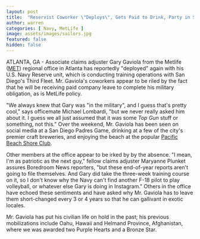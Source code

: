 ```yaml
---
layout: post
title:  "Reservist Coworker \"Deploys\", Gets Paid to Drink, Party in San Diego"
author: warren
categories: [ Navy, MetLife ]
image: assets/images/sailors.jpg
featured: false
hidden: false
---
```


ATLANTA, GA - Associate claims adjuster Gary Gaviola from the Metlife ([MET](https://finance.yahoo.com/quote/MET)) regional office in Atlanta has reportedly "deployed" again with his U.S. Navy Reserve unit, which is conducting training operations with San Diego's Third Fleet. Mr. Gaviola's coworkers appear to be riled by the fact that he will be receiving paid company leave to complete his military obligation, as is MetLife policy.

"We always knew that Gary was "in the military", and I guess that's pretty cool," says officemate Michael Lombardi, "but we never really asked him about it. I guess we all just assumed that it was some _Top Gun_ stuff or something, not this." Over the weekend, Mr. Gaviola has been seen on social media at a San Diego Padres Game, drinking at a few of the city's premier craft breweries, and enjoying the beach at the popular [Pacific Beach Shore Club](http://pbshoreclub.com). 

Other members at the office appear to be irked by by the absence. "I mean, I'm as patriotic as the next guy," fellow claims adjuster Maryanne Plunket assures Boredroom News reporters, "but these end-of-year reports aren't going to file themselves. And Gary did take the three-week training course on it, so I don't know why the Navy can't find another F-18 pilot to play volleyball, or whatever else Gary is doing in Instagram." Others in the office have echoed these sentiments and have asked why Mr. Gaviola has to leave them short-changed every 3 or 4 years so that he can gallivant in exotic locales.

Mr. Gaviola has put his civilian life on hold in the past; his previous mobilizations include Oahu, Hawaii and Helmand Province, Afghanistan, where we was awarded two Purple Hearts and a Bronze Star.